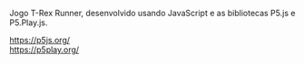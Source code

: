 Jogo T-Rex Runner, desenvolvido usando JavaScript e as bibliotecas P5.js e P5.Play.js. 

https://p5js.org/  <br>
https://p5play.org/
